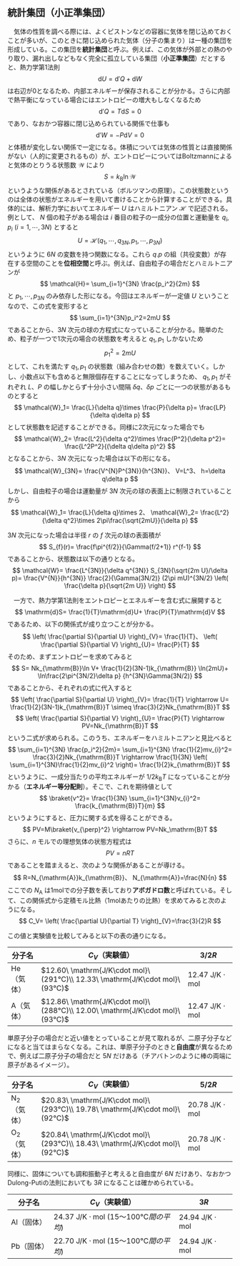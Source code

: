 
## 統計集団（小正準集団）

　気体の性質を調べる際には、よくピストンなどの容器に気体を閉じ込めておくことが多いが、このときに閉じ込められた気体（分子の集まり）は一種の集団を形成している。この集団を**統計集団**と呼ぶ。例えば、この気体が外部との熱のやり取り、漏れ出しなどもなく完全に孤立している集団（**小正準集団**）だとすると、熱力学第1法則
$$
    \mathrm{d}U=
    \mathrm{d}'Q+\mathrm{d}W
$$
は右辺が0となるため、内部エネルギーが保存されることが分かる。さらに内部で熱平衡になっている場合にはエントロピーの増大もしなくなるため
$$
    \mathrm{d}'Q=T\mathrm{d}S=0
$$
であり、なおかつ容器に閉じ込められている関係で仕事も
$$
    \mathrm{d}'W=-P\mathrm{d}V=0
$$
と体積が変化しない関係で一定になる。体積については気体の性質とは直接関係がない（人的に変更されるもの）が、エントロピーについてはBoltzmannによると気体のとりうる状態数 $\mathcal{W}$ により
$$
    S=k_{\mathrm{B}}\ln\mathcal{W}
$$
というような関係があるとされている（ボルツマンの原理）。この状態数というのは全体の状態がエネルギーを用いて書けることから計算することができる。具体的には、解析力学においてエネルギー $U$ はハミルトニアン $\mathcal{H}$ で記述される。例として、 $N$ 個の粒子がある場合は $i$ 番目の粒子の一成分の位置と運動量を $q_i,p_i\ (i=1,\cdots,3N)$ とすると
$$
    U=\mathcal{H}
    (q_1,\cdots,q_{3N},p_1,
    \cdots,p_{3N})
$$
というように $6N$ の変数を持つ関数になる。これら $q.p$ の組（共役変数）が存在する空間のことを**位相空間**と呼ぶ。例えば、自由粒子の場合だとハミルトニアンが
$$
    \mathcal{H}=
    \sum_{i=1}^{3N}
    \frac{p_i^2}{2m}
$$
と $p_1,\cdots,p_{3N}$ のみ依存した形になる。今回はエネルギーが一定値 $U$ ということなので、この式を変形すると
$$
    \sum_{i=1}^{3N}p_i^2=2mU
$$
であることから、$3N$ 次元の球の方程式になっていることが分かる。簡単のため、粒子が一つで1次元の場合の状態数を考えると $q_1,p_1$ しかないため
$$
    p_1^2=2m U
$$
として、これを満たす $q_1,p_1$ の状態数（組み合わせの数）を数えていく。しかし、小数点以下も含めると無限個存在することになってしまうため、 $q_1,p_1$ がそれぞれ $L、P$ の幅しかとらず十分小さい間隔 $\delta q、\delta p$ ごとに一つの状態があるものとすると
$$
    \mathcal{W}_1=
    \frac{L}{\delta q}\times
    \frac{P}{\delta p}=
    \frac{LP}{\delta q\delta p}
$$
として状態数を記述することができる。同様に2次元になった場合でも
$$
    \mathcal{W}_2=
    \frac{L^2}{\delta q^2}\times
    \frac{P^2}{\delta p^2}=
    \frac{L^2P^2}{(\delta q\delta p)^2}
$$
となることから、$3N$ 次元になった場合は以下の形になる。
$$
    \mathcal{W}_{3N}=
    \frac{V^{N}P^{3N}}{h^{3N}}、
    V=L^3、
    h=\delta q\delta p
$$
しかし、自由粒子の場合は運動量が $3N$ 次元の球の表面上に制限されていることから
$$
    \mathcal{W}_1=
    \frac{L}{\delta q}\times 2、
    \mathcal{W}_2=
    \frac{L^2}{\delta q^2}\times
    2\pi\frac{\sqrt{2mU}}{\delta p}
$$

$3N$ 次元になった場合は半径 $r$ の $f$ 次元の球の表面積が
$$
    S_{f}(r)=
    \frac{f\pi^{f/2}}{\Gamma(f/2+1)}
    r^{f-1}
$$
であることから、状態数は以下の通りとなる。
$$
    \mathcal{W}=
    \frac{L^{3N}}{\delta q^{3N}}
    S_{3N}(\sqrt{2m U}/\delta p)=
    \frac{V^{N}}{h^{3N}}
    \frac{2}{\Gamma(3N/2)}
    (2\pi mU)^{3N/2}
    \left(
        \frac{\delta p}{\sqrt{2m U}}
    \right)
$$

　一方で、熱力学第1法則をエントロピーとエネルギーを含む式に展開すると
$$
    \mathrm{d}S=
    \frac{1}{T}\mathrm{d}U+
    \frac{P}{T}\mathrm{d}V
$$
であるため、以下の関係式が成り立つことが分かる。
$$
    \left(
        \frac{\partial S}{\partial U}
    \right)_{V}=
    \frac{1}{T}、
    \left(
        \frac{\partial S}{\partial V}
    \right)_{U}=
    \frac{P}{T}
$$
そのため、まずエントロピーを求めてみると
$$
    S=
    Nk_{\mathrm{B}}\ln V+
    \frac{1}{2}(3N-1)k_{\mathrm{B}}
    \ln(2mU)+
    \ln\frac{2\pi^{3N/2}\delta p}
    {h^{3N}\Gamma(3N/2)}
$$
であることから、それぞれの式に代入すると
$$
    \left(
        \frac{\partial S}{\partial U}
    \right)_{V}=
    \frac{1}{T}
    \rightarrow
    U=
    \frac{1}{2}(3N-1)k_{\mathrm{B}}T
    \simeq
    \frac{3}{2}Nk_{\mathrm{B}}T
$$
$$
    \left(
        \frac{\partial S}{\partial V}
    \right)_{U}=
    \frac{P}{T}
    \rightarrow
    PV=Nk_{\mathrm{B}}T
$$
という二式が求められる。このうち、エネルギーをハミルトニアンと見比べると
$$
    \sum_{i=1}^{3N}
    \frac{p_i^2}{2m}=
    \sum_{i=1}^{3N}
    \frac{1}{2}mv_{i}^2=
    \frac{3}{2}Nk_{\mathrm{B}}T
    \rightarrow
    \frac{1}{3N}
    \left(
    \sum_{i=1}^{3N}\frac{1}{2}mv_{i}^2
    \right)=
    \frac{1}{2}k_{\mathrm{B}}T
$$
というように、一成分当たりの平均エネルギーが $1/2k_{\mathrm{B}}T$ になっていることが分かる（**エネルギー等分配則**）。そこで、これを期待値として
$$
    \braket{v^2}=
    \frac{1}{3N}
    \sum_{i=1}^{3N}v_{i}^2=
    \frac{k_{\mathrm{B}}T}{m}
$$
というようにすると、圧力に関する式を得ることができる。
$$
    PV=M\braket{v_{\perp}^2}
    \rightarrow
    PV=Nk_\mathrm{B}T
$$
さらに、$n$ モルでの理想気体の状態方程式は
$$
    PV=nRT
$$
であることを踏まえると、次のような関係があることが導ける。
$$
    R=N_{\mathrm{A}}k_{\mathrm{B}}、
    N_{\mathrm{A}}=\frac{N}{n}
$$
ここでの $N_{\mathrm{A}}$ は1molでの分子数を表しており**アボガドロ数**と呼ばれている。そして、この関係式から定積モル比熱（1molあたりの比熱）を求めてみると次のようになる。
$$
    C_V=
    \left(
    \frac{\partial U}{\partial T}
    \right)_{V}=\frac{3}{2}R
$$

この値と実験値を比較してみると以下の表の通りになる。

|分子名|$C_V$（実験値）|$3/2R$|
|-|-|-|
|He（気体）|$12.60\ \mathrm{J/K\cdot mol}\ (291℃)\\ 12.33\ \mathrm{J/K\cdot mol}\ (93℃)$|$12.47\ \mathrm{J/K\cdot mol}$|
|A（気体）|$12.86\ \mathrm{J/K\cdot mol}\ (288℃)\\ 12.00\ \mathrm{J/K\cdot mol}\ (93℃)$|$12.47\ \mathrm{J/K\cdot mol}$|

単原子分子の場合だと近い値をとっていることが見て取れるが、二原子分子などになると当てはまらなくなる。これは、単原子分子のときと**自由度**が異なるためで、例えば二原子分子の場合だと $5N$ だけある（チアバトンのように棒の両端に原子があるイメージ）。 


|分子名|$C_V$（実験値）|$5/2R$|
|-|-|-|
|N$_2$（気体）|$20.83\ \mathrm{J/K\cdot mol}\ (293℃)\\ 19.78\ \mathrm{J/K\cdot mol}\ (92℃)$|$20.78\ \mathrm{J/K\cdot mol}$|$12.47\ \mathrm{J/K\cdot mol}$|
|O$_2$（気体）|$20.84\ \mathrm{J/K\cdot mol}\ (293℃)\\ 18.43\ \mathrm{J/K\cdot mol}\ (92℃)$|$20.78\ \mathrm{J/K\cdot mol}$|$12.47\ \mathrm{J/K\cdot mol}$|

同様に、固体についても調和振動子と考えると自由度が $6N$ だけあり、なおかつDulong-Putiの法則においても $3R$ になることは確かめられている。

|分子名|$C_V$（実験値）|$3R$|
|-|-|-|
|Al（固体）|$24.37\ \mathrm{J/K\cdot mol}\ (15～100℃間の平均)$|$24.94\ \mathrm{J/K\cdot mol}$|
|Pb（固体）|$22.70\ \mathrm{J/K\cdot mol}\ (15～100℃間の平均)$|$24.94\ \mathrm{J/K\cdot mol}$|



